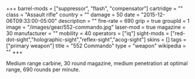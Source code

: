 +++
barrel-mods = ["suppressor", "flash", "compensator"]
cartridge = ""
class = "Assault rifle"
country = ""
damage = 50
date = "2015-12-06T09:33:00-05:00"
description = ""
fire-rate = 690
grip = true
groupId = 1
image = "/images/gear/552-commando.jpg"
laser-mod = true
magazine = 30
manufacturer = ""
mobility = 40
operators = ["iq"]
sight-mods = ["red-dot-sight","holographic-sight","reflex-sight","acog-sight"]
skins = []
tags = ["primary weapon"]
title = "552 Commando"
type = "weapon"
wikipedia = ""
+++

Medium range carbine, 30 round magazine, medium penetration at optimal range, 690 rounds per minute.

